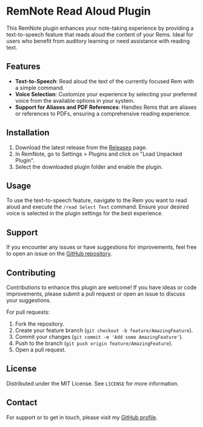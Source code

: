 # RemNote Read Aloud Plugin

This RemNote plugin enhances your note-taking experience by providing a text-to-speech feature that reads aloud the content of your Rems. Ideal for users who benefit from auditory learning or need assistance with reading text.

## Features

- **Text-to-Speech**: Read aloud the text of the currently focused Rem with a simple command.
- **Voice Selection**: Customize your experience by selecting your preferred voice from the available options in your system.
- **Support for Aliases and PDF References**: Handles Rems that are aliases or references to PDFs, ensuring a comprehensive reading experience.

## Installation

1. Download the latest release from the [Releases](https://github.com/mrcoding-dev/remnote-read-aloud-plugin/releases) page.
2. In RemNote, go to Settings > Plugins and click on "Load Unpacked Plugin".
3. Select the downloaded plugin folder and enable the plugin.

## Usage

To use the text-to-speech feature, navigate to the Rem you want to read aloud and execute the `/read Select Text` command. Ensure your desired voice is selected in the plugin settings for the best experience.

## Support

If you encounter any issues or have suggestions for improvements, feel free to open an issue on the [GitHub repository](https://github.com/mrcoding-dev/remnote-read-aloud-plugin/issues).

## Contributing

Contributions to enhance this plugin are welcome! If you have ideas or code improvements, please submit a pull request or open an issue to discuss your suggestions.

For pull requests:
1. Fork the repository.
2. Create your feature branch (`git checkout -b feature/AmazingFeature`).
3. Commit your changes (`git commit -m 'Add some AmazingFeature'`).
4. Push to the branch (`git push origin feature/AmazingFeature`).
5. Open a pull request.

## License

Distributed under the MIT License. See `LICENSE` for more information.

## Contact

For support or to get in touch, please visit my [GitHub profile](https://github.com/mrcoding-dev).

